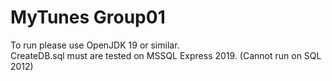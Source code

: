 # MyTunes Group01
To run please use OpenJDK 19 or similar.  
CreateDB.sql must are tested on MSSQL Express 2019. (Cannot run on SQL 2012)  
